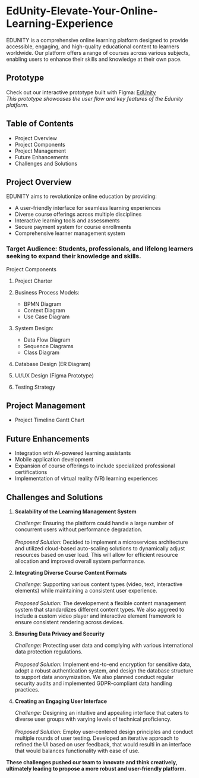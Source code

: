 # EdUnity-Elevate-Your-Online-Learning-Experience

EDUNITY is a comprehensive online learning platform designed to provide accessible, engaging, and high-quality educational content to learners worldwide.
Our platform offers a range of courses across various subjects, enabling users to enhance their skills and knowledge at their own pace.

## Prototype

Check out our interactive prototype built with Figma: [EdUnity](https://www.figma.com/proto/5QEcr0SpENYQZeGOLDHJzZ/EdUnity?node-id=0-1&t=hcdR3vld6AeF836N-1)<br>
*This prototype showcases the user flow and key features of the Edunity platform.*

## Table of Contents

- Project Overview
- Project Components
- Project Management
- Future Enhancements
- Challenges and Solutions


## Project Overview
EDUNITY aims to revolutionize online education by providing:

- A user-friendly interface for seamless learning experiences
- Diverse course offerings across multiple disciplines
- Interactive learning tools and assessments
- Secure payment system for course enrollments
- Comprehensive learner management system

### Target Audience: Students, professionals, and lifelong learners seeking to expand their knowledge and skills.

Project Components

1. Project Charter
2. Business Process Models:
  
    - BPMN Diagram
    - Context Diagram
    - Use Case Diagram


3. System Design:

    - Data Flow Diagram
    - Sequence Diagrams
    - Class Diagram


4. Database Design (ER Diagram)
5. UI/UX Design (Figma Prototype)
6. Testing Strategy

## Project Management

  - Project Timeline Gantt Chart

## Future Enhancements

  - Integration with AI-powered learning assistants
  - Mobile application development
  - Expansion of course offerings to include specialized professional certifications
  - Implementation of virtual reality (VR) learning experiences

## Challenges and Solutions

1. **Scalability of the Learning Management System**
  
    *Challenge:* Ensuring the platform could handle a large number of concurrent users without performance degradation.<br><br>
    *Proposed Solution:* Decided to implement a microservices architecture and utilized cloud-based auto-scaling solutions to dynamically adjust resources based on user load. 
    This will allow for efficient resource allocation and improved overall system performance.


2. **Integrating Diverse Course Content Formats**

    *Challenge:* Supporting various content types (video, text, interactive elements) while maintaining a consistent user experience.<br><br>
    *Proposed Solution:* The developement a flexible content management system that standardizes different content types. 
    We also aggreed to include a custom video player and interactive element framework to ensure consistent rendering across devices.


3. **Ensuring Data Privacy and Security**

    *Challenge:* Protecting user data and complying with various international data protection regulations.<br><br>
    *Proposed Solution:* Implement end-to-end encryption for sensitive data, adopt a robust authentication system, and design the database structure to support data anonymization. 
    We also planned conduct regular security audits and implemented GDPR-compliant data handling practices.


4. **Creating an Engaging User Interface**

    *Challenge:* Designing an intuitive and appealing interface that caters to diverse user groups with varying levels of technical proficiency.<br><br>
    *Proposed Solution:* Employ user-centered design principles and conduct multiple rounds of user testing. 
    Developed an iterative approach to refined the UI based on user feedback, that would resulti in an interface that would balances functionality with ease of use.<br>



**These challenges pushed our team to innovate and think creatively, ultimately leading to propose a more robust and user-friendly platform.**
